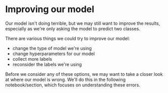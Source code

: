 # Improving our model

Our model isn't doing terrible, but we may still want to improve the results, especially as we're only asking the model to predict two classes. 

There are various things we could try to improve our model:
- change the type of model we're using
- change hyperparameters for our model 
- collect more labels 
- reconsider the labels we're using 

Before we consider any of these options, we may want to take a closer look at where our model is wrong. We'll do this in the following notebook/section, which focuses on understanding these errors. 
